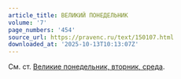 ```yaml
---
article_title: ВЕЛИКИЙ ПОНЕДЕЛЬНИК
volume: '7'
page_numbers: '454'
source_url: https://pravenc.ru/text/150107.html
downloaded_at: '2025-10-13T10:13:07Z'
---
```


См. ст. [Великие понедельник, вторник, среда](<https://pravenc.ru/text/Великие понедельник  вторник  среда.html>).

